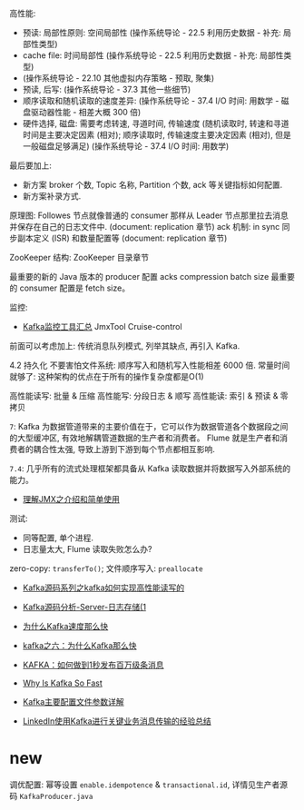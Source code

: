 高性能:
- 预读: 局部性原则: 空间局部性 (操作系统导论 - 22.5 利用历史数据 - 补充: 局部性类型)
- cache file: 时间局部性 (操作系统导论 - 22.5 利用历史数据 - 补充: 局部性类型)
- (操作系统导论 - 22.10 其他虚拟内存策略 - 预取, 聚集)
- 预读, 后写: (操作系统导论 - 37.3 其他一些细节)
- 顺序读取和随机读取的速度差异: (操作系统导论 - 37.4 I/O 时间: 用数学 - 磁盘驱动器性能 - 相差大概 300 倍)
- 硬件选择, 磁盘: 需要考虑转速, 寻道时间, 传输速度 (随机读取时, 转速和寻道时间是主要决定因素 (相对); 顺序读取时, 传输速度主要决定因素 (相对), 但是一般磁盘足够满足) (操作系统导论 - 37.4 I/O 时间: 用数学)

最后要加上:
- 新方案 broker 个数, Topic 名称, Partition 个数, ack 等关键指标如何配置.
- 新方案补录方式.

原理图: Followes 节点就像普通的 consumer 那样从 Leader 节点那里拉去消息并保存在自己的日志文件中. (document: replication 章节)
ack 机制: in sync 同步副本定义 (ISR) 和数量配置等 (document: replication 章节)

ZooKeeper 结构: ZooKeeper 目录章节

最重要的新的 Java 版本的 producer 配置
acks
compression
batch size
最重要的 consumer 配置是 fetch size。

监控:
- [Kafka监控工具汇总](https://juejin.im/post/5d5f62085188255d803faebb)
JmxTool Cruise-control

前面可以考虑加上:
传统消息队列模式, 列举其缺点, 再引入 Kafka.

4.2 持久化
不要害怕文件系统: 顺序写入和随机写入性能相差 6000 倍.
常量时间就够了: 这种架构的优点在于所有的操作复杂度都是O(1)

高性能读写: 批量 & 压缩
高性能写: 分段日志 & 顺写
高性能读: 索引 & 预读 & 零拷贝

`7`: Kafka 为数据管道带来的主要价值在于，它可以作为数据管道各个数据段之间的大型缓冲区, 有效地解耦管道数据的生产者和消费者。
Flume 就是生产者和消费者的耦合性太强, 导致上游到下游到每个节点都相互影响.

`7.4`: 几乎所有的流式处理框架都具备从 Kafka 读取数据并将数据写入外部系统的能力。

- [理解JMX之介绍和简单使用](https://blog.csdn.net/lmy86263/article/details/71037316)

测试:
  - 同等配置, 单个进程.
  - 日志量太大, Flume 读取失败怎么办?

zero-copy: `transferTo()`;
文件顺序写入: `preallocate`
- [Kafka源码系列之kafka如何实现高性能读写的](https://cloud.tencent.com/developer/article/1032487)
- [Kafka源码分析-Server-日志存储(1](https://www.jianshu.com/p/107ea6311eae)
- [为什么Kafka速度那么快](https://www.cnblogs.com/binyue/p/10308754.html)
- [kafka之六：为什么Kafka那么快](https://www.cnblogs.com/duanxz/p/4705164.html)
- [KAFKA：如何做到1秒发布百万级条消息](http://rdc.hundsun.com/portal/article/709.html)
- [Why Is Kafka So Fast](http://searene.me/2017/07/09/Why-is-Kafka-so-fast/)

- [Kafka主要配置文件参数详解](https://mhl.xyz/Cache/kafka-server-properties.html)

- [LinkedIn使用Kafka进行关键业务消息传输的经验总结](https://mp.weixin.qq.com/s?__biz=MzU3OTgyMDAwNw==&mid=2247488773&amp;idx=1&amp;sn=b2c9ee4622256e0aac204a9db847c654&source=41#wechat_redirect)


# new

调优配置: 幂等设置 `enable.idempotence` & `transactional.id`, 详情见生产者源码 `KafkaProducer.java`
